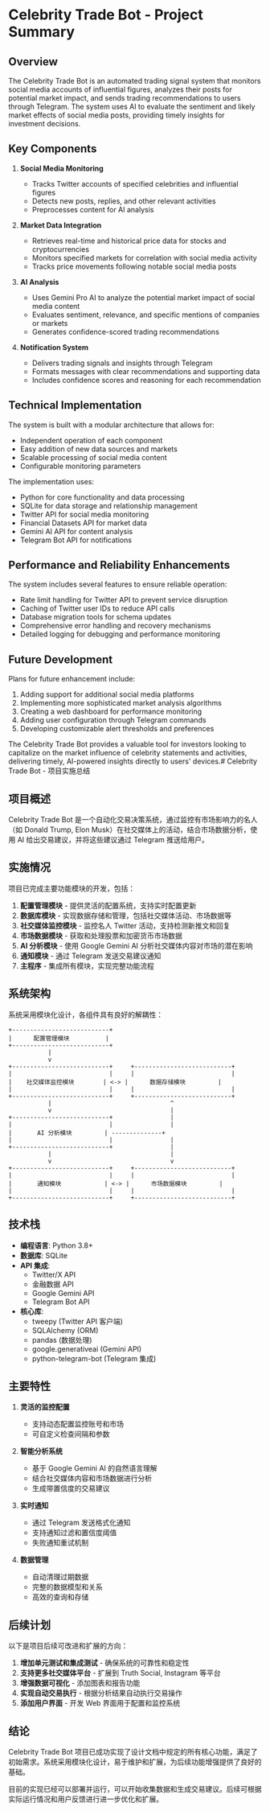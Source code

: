 # Celebrity Trade Bot - Project Summary

## Overview

The Celebrity Trade Bot is an automated trading signal system that monitors social media accounts of influential figures, analyzes their posts for potential market impact, and sends trading recommendations to users through Telegram. The system uses AI to evaluate the sentiment and likely market effects of social media posts, providing timely insights for investment decisions.

## Key Components

1. **Social Media Monitoring**
   - Tracks Twitter accounts of specified celebrities and influential figures
   - Detects new posts, replies, and other relevant activities
   - Preprocesses content for AI analysis

2. **Market Data Integration**
   - Retrieves real-time and historical price data for stocks and cryptocurrencies
   - Monitors specified markets for correlation with social media activity
   - Tracks price movements following notable social media posts

3. **AI Analysis**
   - Uses Gemini Pro AI to analyze the potential market impact of social media content
   - Evaluates sentiment, relevance, and specific mentions of companies or markets
   - Generates confidence-scored trading recommendations

4. **Notification System**
   - Delivers trading signals and insights through Telegram
   - Formats messages with clear recommendations and supporting data
   - Includes confidence scores and reasoning for each recommendation

## Technical Implementation

The system is built with a modular architecture that allows for:

- Independent operation of each component
- Easy addition of new data sources and markets
- Scalable processing of social media content
- Configurable monitoring parameters

The implementation uses:
- Python for core functionality and data processing
- SQLite for data storage and relationship management
- Twitter API for social media monitoring
- Financial Datasets API for market data
- Gemini AI API for content analysis
- Telegram Bot API for notifications

## Performance and Reliability Enhancements

The system includes several features to ensure reliable operation:

- Rate limit handling for Twitter API to prevent service disruption
- Caching of Twitter user IDs to reduce API calls
- Database migration tools for schema updates
- Comprehensive error handling and recovery mechanisms
- Detailed logging for debugging and performance monitoring

## Future Development

Plans for future enhancement include:

1. Adding support for additional social media platforms
2. Implementing more sophisticated market analysis algorithms
3. Creating a web dashboard for performance monitoring
4. Adding user configuration through Telegram commands
5. Developing customizable alert thresholds and preferences

The Celebrity Trade Bot provides a valuable tool for investors looking to capitalize on the market influence of celebrity statements and activities, delivering timely, AI-powered insights directly to users' devices.# Celebrity Trade Bot - 项目实施总结

## 项目概述

Celebrity Trade Bot 是一个自动化交易决策系统，通过监控有市场影响力的名人（如 Donald Trump, Elon Musk）在社交媒体上的活动，结合市场数据分析，使用 AI 给出交易建议，并将这些建议通过 Telegram 推送给用户。

## 实施情况

项目已完成主要功能模块的开发，包括：

1. **配置管理模块** - 提供灵活的配置系统，支持实时配置更新
2. **数据库模块** - 实现数据存储和管理，包括社交媒体活动、市场数据等
3. **社交媒体监控模块** - 监控名人 Twitter 活动，支持检测新推文和回复
4. **市场数据模块** - 获取和处理股票和加密货币市场数据
5. **AI 分析模块** - 使用 Google Gemini AI 分析社交媒体内容对市场的潜在影响
6. **通知模块** - 通过 Telegram 发送交易建议通知
7. **主程序** - 集成所有模块，实现完整功能流程

## 系统架构

系统采用模块化设计，各组件具有良好的解耦性：

```
+---------------------------+
|      配置管理模块          |
+---------------------------+
           |
           v
+---------------------------+     +---------------------------+
|                           |     |                           |
|    社交媒体监控模块        | <-> |      数据存储模块         |
|                           |     |                           |
+---------------------------+     +---------------------------+
           |                                 ^
           v                                 |
+---------------------------+                |
|                           |                |
|       AI 分析模块         | --------------+
|                           |                |
+---------------------------+                |
           |                                 |
           v                                 v
+---------------------------+     +---------------------------+
|                           |     |                           |
|       通知模块            | <-> |      市场数据模块         |
|                           |     |                           |
+---------------------------+     +---------------------------+
```

## 技术栈

- **编程语言**: Python 3.8+
- **数据库**: SQLite
- **API 集成**:
  - Twitter/X API
  - 金融数据 API
  - Google Gemini API 
  - Telegram Bot API
- **核心库**:
  - tweepy (Twitter API 客户端)
  - SQLAlchemy (ORM)
  - pandas (数据处理)
  - google.generativeai (Gemini API)
  - python-telegram-bot (Telegram 集成)

## 主要特性

1. **灵活的监控配置**
   - 支持动态配置监控账号和市场
   - 可自定义检查间隔和参数

2. **智能分析系统**
   - 基于 Google Gemini AI 的自然语言理解
   - 结合社交媒体内容和市场数据进行分析
   - 生成带置信度的交易建议

3. **实时通知**
   - 通过 Telegram 发送格式化通知
   - 支持通知过滤和置信度阈值
   - 失败通知重试机制

4. **数据管理**
   - 自动清理过期数据
   - 完整的数据模型和关系
   - 高效的查询和存储

## 后续计划

以下是项目后续可改进和扩展的方向：

1. **增加单元测试和集成测试** - 确保系统的可靠性和稳定性
2. **支持更多社交媒体平台** - 扩展到 Truth Social, Instagram 等平台
3. **增强数据可视化** - 添加图表和报告功能
4. **实现自动交易执行** - 根据分析结果自动执行交易操作
5. **添加用户界面** - 开发 Web 界面用于配置和监控系统

## 结论

Celebrity Trade Bot 项目已成功实现了设计文档中规定的所有核心功能，满足了初始需求。系统采用模块化设计，易于维护和扩展，为后续功能增强提供了良好的基础。

目前的实现已经可以部署并运行，可以开始收集数据和生成交易建议。后续可根据实际运行情况和用户反馈进行进一步优化和扩展。